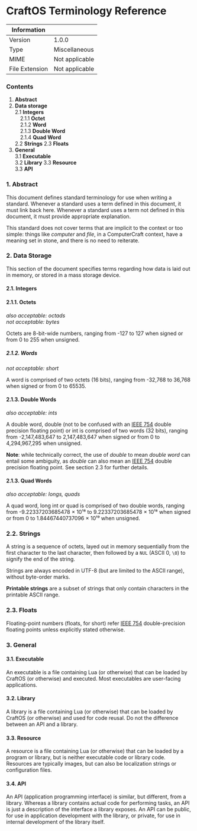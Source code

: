 # CraftOS Terminology Reference

|   Information  |                |  
|----------------|----------------|
| Version        | 1.0.0          |  
| Type           | Miscellaneous  |
| MIME           | Not applicable |
| File Extension | Not applicable |

### Contents

1. **Abstract**  
2. **Data storage**  
	2.1 **Integers**  
	&emsp;2.1.1 **Octet**  
	&emsp;2.1.2 **Word**  
	&emsp;2.1.3 **Double Word**  
	&emsp;2.1.4 **Quad Word**  
	2.2 **Strings**
	2.3 **Floats**
3. **General**  
	3.1 **Executable**  
	3.2 **Library**
	3.3 **Resource**  
	3.3 **API**

### 1. Abstract

This document defines standard terminology for use when writing a standard. Whenever a standard uses a term defined in this document, it must link back here. Whenever a standard uses a term not defined in this document, it must provide appropriate explanation.

This standard does not cover terms that are implicit to the context or too simple: things like _computer_ and _file_, in a ComputerCraft context, have a meaning set in stone, and there is no need to reiterate.

### 2. Data Storage

This section of the document specifies terms regarding how data is laid out in memory, or stored in a mass storage device.

#### 2.1. Integers

#### 2.1.1. Octets
_also acceptable: octads_  
_not acceptable: bytes_


Octets are 8-bit-wide numbers, ranging from -127 to 127 when signed or from 0 to 255 when unsigned.

##### 2.1.2. Words
_not acceptable: short_  

A word is comprised of two octets (16 bits), ranging from -32,768 to 36,768 when signed or from 0 to 65535.

#### 2.1.3. Double Words
_also acceptable: ints_

A double word, double (not to be confused with an [IEEE 754](https://en.wikipedia.org/wiki/IEEE_floating_point) double precision floating point) or int is comprised of two words (32 bits), ranging from -2,147,483,647 to 2,147,483,647 when signed or from 0 to 4,294,967,295 when unsigned.

**Note**: while technically correct, the use of _double_ to mean _double word_ can entail some ambiguity, as _double_ can also mean an [IEEE 754](https://en.wikipedia.org/wiki/IEEE_floating_point) double precision floating point. See section 2.3 for further details.


#### 2.1.3. Quad Words
_also acceptable: longs, quads_

A quad word, long int or quad is comprised of two double words, ranging from -9.22337203685478 × 10¹⁸ to 9.22337203685478 × 10¹⁸ when signed or from 0 to 1.84467440737096 × 10¹⁹ when unsigned.

### 2.2. Strings

A string is a sequence of octets, layed out in memory sequentially from the first character to the last character, then followed by a `NUL` (ASCII 0, `\0`) to signify the end of the string.

Strings are always encoded in UTF-8 (but are limited to the ASCII range), without byte-order marks.

**Printable strings** are a subset of strings that only contain characters in the printable ASCII range.

### 2.3. Floats

Floating-point numbers (floats, for short) refer [IEEE 754](https://en.wikipedia.org/wiki/IEEE_floating_point)  double-precision floating points unless explicitly stated otherwise.


### 3. General

#### 3.1. Executable

An executable is a file containing Lua (or otherwise) that can be loaded by CraftOS (or otherwise) and executed. Most executables are user-facing applications.

#### 3.2. Library

A library is a file containing Lua (or otherwise) that can be loaded by CraftOS (or otherwise) and used for code reusal. Do not the difference between an API and a library.


#### 3.3. Resource

A resource is a file containing Lua (or otherwise) that can be loaded by a program or library, but is neither executable code or library code. Resources are typically images, but can also be localization strings or configuration files.

#### 3.4. API

An API (application programming interface) is similar, but different, from a library. Whereas a library contains actual code for performing tasks, an API is just a description of the interface a library exposes. An API can be public, for use in application development with the library, or private, for use in internal development of the library itself.

